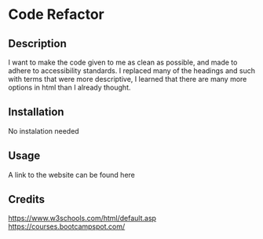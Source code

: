 # Code Refactor

## Description

I want to make the code given to me as clean as possible, and made to adhere to accessibility standards.
I replaced many of the headings and such with terms that were more descriptive, I learned that there are 
many more options in html than I already thought.

## Installation

No instalation needed

## Usage

A link to the website can be found here

## Credits

https://www.w3schools.com/html/default.asp
https://courses.bootcampspot.com/
